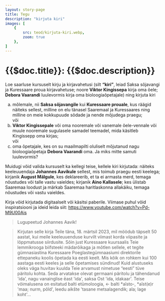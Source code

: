 ```yaml
---
layout: story-page
title: Tegu
description: "kirjuta kiri"
images: [
    {
        src: teod/kirjuta-kiri.webp,
        zoom: true
    },
]
---
```


# {{$doc.title}}: {{$doc.description}}

Loe saarluse kursuselt kirju ja kirjavahetusi (silt **“kiri”**, leiad Saksa sõjavangi ja Kuressaare proua kirjavahetuse; noore **Viktor Kingissepa** kirja oma õele; **Debora Vaarandi** luulevormis kirja oma bioloogiaõpetajale) ning kirjuta kiri 

<ol style="list-style-type:lower-latin" class="text-lg">
    <li>mõlemale, nii <b>Saksa sõjavangile</b> kui <b>Kuressaare prouale</b>, kus räägid näiteks sellest, milline on elu tänasel Saaremaal ja Kuressaares ning milline on meie kokkupuude sõdade ja nende mõjudega praegu;<br />
    või</li>
    <li><b>Viktor Kingissepale</b> või oma nooremale või vanemale õele-vennale või muule nooremale sugulasele samadel teemadel, mida käsitleb Kingissepp oma kirjas;<br />
    või</li>
    <li>oma õpetajale, kes on su maailmapilti oluliselt mõjutanud nagu bioloogiaõpetaja <b>Debora Vaarandi</b> oma. Ja miks mitte samuti luulevormis?</li>
</ol>

Muidugi võid valida kursuselt ka kellegi teise, kellele kiri kirjutada: näiteks keeleuuendaja **Johannes Aavikule** sellest, mis toimub praegu eesti keelega; kirjanik **August Mälgule**, kes deklareerib, et ta ei armasta merd, temaga nõustudes või talle vastu vaieldes; kirjanik **Aino Kallasele**; kes ülistab Saaremaa loodust ja märkab Saaremaa haritlaskonna allakäiku, temaga nõustudes või vastu vaieldes.

Kirja võid kirjutada digitaalselt või käsitsi paberile. Viimase puhul võid inspiratsiooni ja ideid leida siit: https://www.youtube.com/watch?v=Pd-M9U00Ais


> Lugupeetud Johannes Aavik!

>Kirjutan selle kirja Teile täna, 18. märtsil 2023,  mil möödub täpselt 50 aastat, kui meile keeleuuenduse kurvilt viimast korda viipasite ja lõppmatusse siirdusite. Sõin just Kuressaare kuursaalis Teie lemmikrooga biifsteeki mädarõikaga ja mõtlen sellele, et tegite gümnasiastina Kuressaare Poeglastegümnaasiumi direktorile ettepaneku koolis õpetada ka eesti keelt. Mis kõik on rohkem kui 100 aastaga eesti keeles ja selle õpetamises sündinud! Kuid alustuseks oleks väga huvitav kuulda Teie arvamust nimetuse “eesti” tüve päritolu kohta. Seda arvatakse olevat germaani päritolu ja tähendanud 'ida', nagu vanainglise ēast 'ida', saksa Ost 'ida, idakaar'. Teise võimalusena on esitatud balti etümoloogia, ← balti *aīsto-, *aīst(e)r 'maa; nurm, põld', leedu aikšte 'tasane metsalagendik; ala; lage koht'...




<!-- <details-wrapper summary="Lisaks">


</details-wrapper>
 -->
